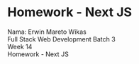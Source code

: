 # Homework - Next JS
Nama: Erwin Mareto Wikas
<br>
Full Stack Web Development Batch 3
<br>
Week 14
<br>
Homework - Next JS
